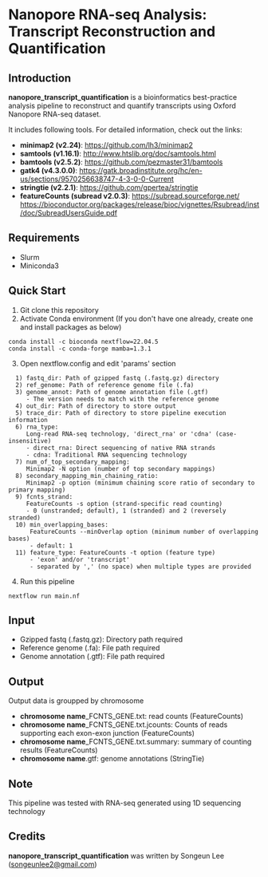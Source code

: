 # Nanopore RNA-seq Analysis: Transcript Reconstruction and Quantification


## Introduction
**nanopore_transcript_quantification** is a bioinformatics best-practice analysis pipeline to reconstruct and quantify transcripts using Oxford Nanopore RNA-seq dataset.

It includes following tools. For detailed information, check out the links:
  - **minimap2 (v2.24)**: https://github.com/lh3/minimap2
  - **samtools (v1.16.1)**: http://www.htslib.org/doc/samtools.html
  - **bamtools (v2.5.2)**: https://github.com/pezmaster31/bamtools
  - **gatk4 (v4.3.0.0)**: https://gatk.broadinstitute.org/hc/en-us/sections/9570256638747-4-3-0-0-Current
  - **stringtie (v2.2.1)**: https://github.com/gpertea/stringtie
  - **featureCounts (subread v2.0.3)**: https://subread.sourceforge.net/ https://bioconductor.org/packages/release/bioc/vignettes/Rsubread/inst/doc/SubreadUsersGuide.pdf


## Requirements
  - Slurm
  - Miniconda3


## Quick Start
1. Git clone this repository 
2. Activate Conda environment (If you don't have one already, create one and install packages as below)
```
conda install -c bioconda nextflow=22.04.5
conda install -c conda-forge mamba=1.3.1
``` 
3. Open nextflow.config and edit 'params' section 
```
  1) fastq_dir: Path of gzipped fastq (.fastq.gz) directory
  2) ref_genome: Path of reference genome file (.fa) 
  3) genome_annot: Path of genome annotation file (.gtf)
     - The version needs to match with the reference genome
  4) out_dir: Path of directory to store output
  5) trace_dir: Path of directory to store pipeline execution information
  6) rna_type:
     Long-read RNA-seq technology, 'direct_rna' or 'cdna' (case-insensitive)
     - direct_rna: Direct sequencing of native RNA strands
     - cdna: Traditional RNA sequencing technology
  7) num_of_top_secondary_mapping: 
     Minimap2 -N option (number of top secondary mappings)
  8) secondary_mapping_min_chaining_ratio: 
     Minimap2 -p option (minimum chaining score ratio of secondary to primary mapping)  
  9) fcnts_strand:
     FeatureCounts -s option (strand-specific read counting)
     - 0 (unstranded; default), 1 (stranded) and 2 (reversely stranded)
  10) min_overlapping_bases: 
      FeatureCounts --minOverlap option (minimum number of overlapping bases) 
      - default: 1
  11) feature_type: FeatureCounts -t option (feature type)
      - 'exon' and/or 'transcript'
      - separated by ',' (no space) when multiple types are provided 
```
4. Run this pipeline  
```
nextflow run main.nf
```


## Input
- Gzipped fastq (.fastq.gz): Directory path required
- Reference genome (.fa): File path required
- Genome annotation (.gtf): File path required 


## Output
Output data is groupped by chromosome
- **chromosome name**_FCNTS_GENE.txt: read counts (FeatureCounts)
- **chromosome name**_FCNTS_GENE.txt.jcounts: Counts of reads supporting each exon-exon junction (FeatureCounts)
- **chromosome name**_FCNTS_GENE.txt.summary: summary of counting results (FeatureCounts)
- **chromosome name**.gtf: genome annotations (StringTie)


## Note
 This pipeline was tested with RNA-seq generated using 1D sequencing technology 


## Credits
 **nanopore_transcript_quantification** was written by Songeun Lee (songeunlee2@gmail.com)
